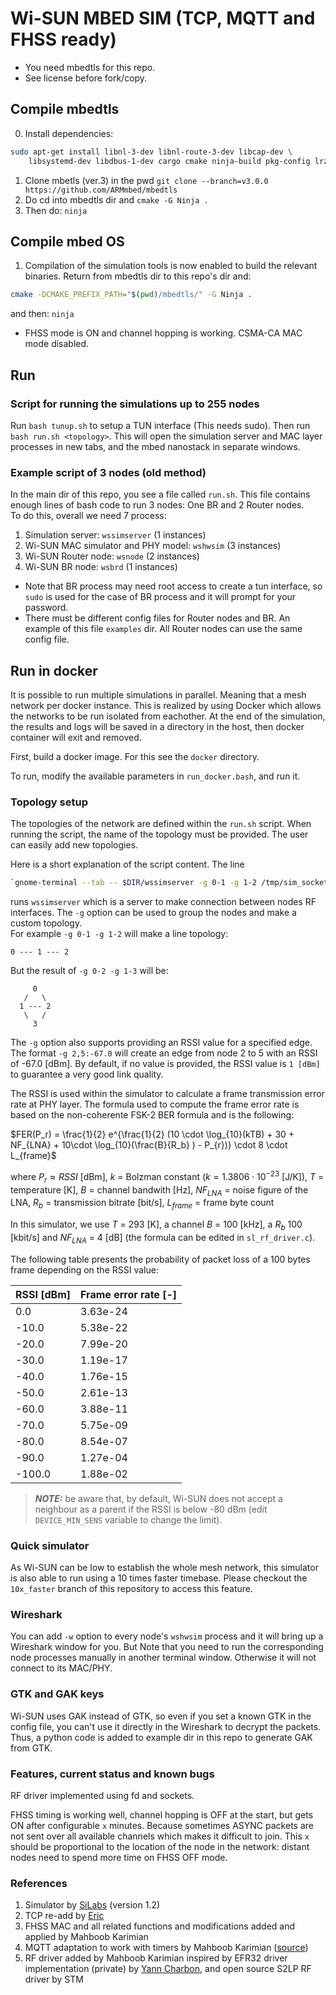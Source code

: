 # Wi-SUN MBED SIM (TCP, MQTT and FHSS ready)

* You need mbedtls for this repo.
* See license before fork/copy.

## Compile mbedtls

0) Install dependencies:
```bash
sudo apt-get install libnl-3-dev libnl-route-3-dev libcap-dev \
    libsystemd-dev libdbus-1-dev cargo cmake ninja-build pkg-config lrzsz
   ```
1) Clone mbetls (ver.3) in the pwd `git clone --branch=v3.0.0 https://github.com/ARMmbed/mbedtls`
2) Do cd into mbedtls dir and `cmake -G Ninja .`
3) Then do: `ninja`

## Compile mbed OS

1) Compilation of the simulation tools is now enabled to build the relevant binaries. Return from mbedtls dir to this repo's dir and:

```bash
cmake -DCMAKE_PREFIX_PATH="$(pwd)/mbedtls/" -G Ninja .
```

and then: `ninja`

* FHSS mode is ON and channel hopping is working. CSMA-CA MAC mode disabled.

## Run

### Script for running the simulations up to 255 nodes

Run `bash tunup.sh` to setup a TUN interface (This needs sudo). Then run `bash run.sh <topology>`. This will open the simulation server and MAC layer processes in new tabs, and the mbed nanostack in separate windows.

### Example script of 3 nodes (old method)

In the main dir of this repo, you see a file called `run.sh`. This file contains enough lines of bash code to run 3 nodes: One BR and 2 Router nodes.\
To do this, overall we need 7 process:

1) Simulation server: `wssimserver` (1 instances)
2) Wi-SUN MAC simulator and PHY model: `wshwsim` (3 instances)
3) Wi-SUN Router node: `wsnode` (2 instances)
4) Wi-SUN BR node: `wsbrd` (1 instances)

* Note that BR process may need root access to create a tun interface, so `sudo` is used for the case of BR process and it will prompt for your password.
* There must be different config files for Router nodes and BR. An example of this file `examples` dir. All Router nodes can use the same config file.

## Run in docker

It is possible to run multiple simulations in parallel. Meaning that a mesh network per docker instance. This is realized by using Docker which allows the networks to be run isolated from eachother. At the end of the simulation, the results and logs will be saved in a directory in the host, then docker container will exit and removed.

First, build a docker image. For this see the `docker` directory.

To run, modify the available parameters in `run_docker.bash`, and run it.


### Topology setup

The topologies of the network are defined within the `run.sh` script. When running the script, the name of the topology must be provided. The user can easily add new topologies.

Here is a short explanation of the script content. The line

```bash
`gnome-terminal --tab -- $DIR/wssimserver -g 0-1 -g 1-2 /tmp/sim_socket --dump`
```

runs `wssimserver` which is a server to make connection between nodes RF interfaces. The `-g` option can be used to group the nodes and make a custom topology.\
For example `-g 0-1 -g 1-2` will make a line topology:

```text
0 --- 1 --- 2
```

But the result of `-g 0-2 -g 1-3` will be:

```text
     0
   /   \
  1 --- 2
   \   /
     3
```

The `-g` option also supports providing an RSSI value for a specified edge. The format `-g 2,5:-67.0` will create an edge from node 2 to 5 with an RSSI of -67.0 [dBm]. By default, if no value is provided, the RSSI value is `1 [dBm]` to guarantee a very good link quality.

The RSSI is used within the simulator to calculate a frame transmission error rate at PHY layer. The formula used to compute the frame error rate is based on the non-coherente FSK-2 BER formula and is the following:

$FER(P_r) = \frac{1}{2} e^{\frac{1}{2} (10 \cdot \log_{10}(kTB) + 30 + NF_{LNA} + 10\cdot \log_{10}​(\frac{B}{R_b} ) - P_{r})} \cdot 8 \cdot L_{frame}$

where $P_{r} \approx RSSI$ [dBm], $k$ = Bolzman constant ($k = 1.3806 \cdot 10^{−23}$ [J/K]), $T$ = temperature [K], $B$ = channel bandwith [Hz], $NF_{LNA}$ = noise figure of the LNA, $R_b$ = transmission bitrate [bit/s], $L_{frame}$ = frame byte count

In this simulator, we use $T$ = 293 [K], a channel $B$ = 100 [kHz], a $R_b$ 100 [kbit/s] and $NF_{LNA}$ = 4 [dB] (the formula can be edited in `sl_rf_driver.c`).

The following table presents the probability of packet loss of a 100 bytes frame depending on the RSSI value:

| RSSI [dBm] | Frame error rate [-] |
|------|------------------|
| 0.0  | 3.63e-24 |
| -10.0  | 5.38e-22 |
| -20.0  | 7.99e-20 |
| -30.0  | 1.19e-17 |
| -40.0  | 1.76e-15 |
| -50.0  | 2.61e-13 |
| -60.0  | 3.88e-11 |
| -70.0  | 5.75e-09 |
| -80.0  | 8.54e-07 |
| -90.0  | 1.27e-04 |
| -100.0  | 1.88e-02 |

> **_NOTE:_** be aware that, by default, Wi-SUN does not accept a neighbour as a parent if the RSSI is below -80 dBm (edit `DEVICE_MIN_SENS` variable to change the limit).

### Quick simulator

As Wi-SUN can be low to establish the whole mesh network, this simulator is also able to run using a 10 times faster timebase. Please checkout the `10x_faster` branch of this repository to access this feature.

### Wireshark

You can add `-w` option to every node's `wshwsim` process and it will bring up a Wireshark window for you. But Note that you need to run the corresponding node processes manually in another terminal window. Otherwise it will not connect to its MAC/PHY.

### GTK and GAK keys

Wi-SUN uses GAK instead of GTK, so even if you set a known GTK in the config file, you can't use it directly in the Wireshark to decrypt the packets. Thus, a python code is added to example dir in this repo to generate GAK from GTK.

### Features, current status and known bugs

RF driver implemented using fd and sockets.

FHSS timing is working well, channel hopping is OFF at the start, but gets ON after configurable `x` minutes. Because sometimes ASYNC packets are not sent over all available channels which makes it difficult to join. This `x` should be proportional to the location of the node in the network: distant nodes need to spend more time on FHSS OFF mode.


### References

1. Simulator by [SiLabs](https://github.com/SiliconLabs/wisun-br-linux) (version 1.2)
2. TCP re-add by [Eric](https://github.com/ercclpn)
3. FHSS MAC and all related functions and modifications added and applied by Mahboob Karimian
4. MQTT adaptation to work with timers by Mahboob Karimian ([source](https://github.com/eclipse/paho.mqtt.embedded-c))
5. RF driver added by Mahboob Karimian inspired by EFR32 driver implementation (private) by [Yann Charbon](https://github.com/YannCharbon), and open source S2LP RF driver by STM
